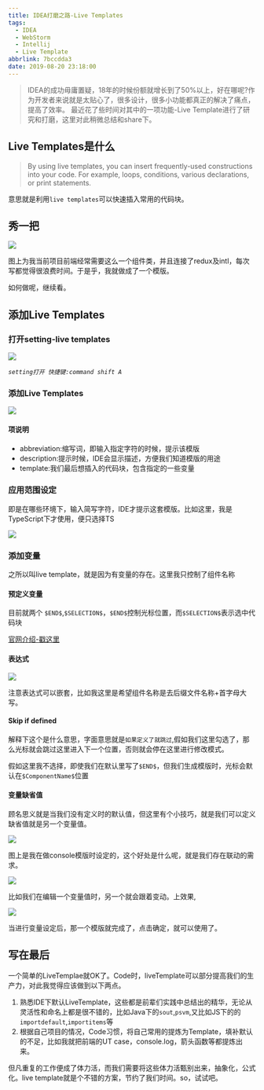 ```yaml
---
title: IDEA打磨之路-Live Templates
tags:
  - IDEA
  - WebStorm
  - Intellij
  - Live Template
abbrlink: 7bccdda3
date: 2019-08-20 23:18:00
---
```

> IDEA的成功毋庸置疑，18年的时候份额就增长到了50%以上，好在哪呢?作为开发者来说就是太贴心了，很多设计，很多小功能都真正的解决了痛点，提高了效率。
> 最近花了些时间对其中的一项功能-Live Template进行了研究和打磨，这里对此稍微总结和share下。

## Live Templates是什么
> By using live templates, you can insert frequently-used constructions into your code. For example, loops, conditions, various declarations, or print statements.

意思就是利用`live templates`可以快速插入常用的代码块。

## 秀一把

![](https://static.1991421.cn/2019-08-20-ScreenRecording2019-08-21at00051.gif)

图上为我当前项目前端经常需要这么一个组件类，并且连接了redux及intl，每次写都觉得很浪费时间。于是乎，我就做成了一个模版。

如何做呢，继续看。

## 添加Live Templates

### 打开setting-live templates

![](https://static.1991421.cn/2019-08-20-153402.png)

_`setting打开 快捷键:command shift A`_

### 添加Live Templates

![](https://static.1991421.cn/2019-08-20-153518.png)

#### 项说明
- abbreviation:缩写词，即输入指定字符的时候，提示该模版
- description:提示时候，IDE会显示描述，方便我们知道模版的用途
- template:我们最后想插入的代码块，包含指定的一些变量

### 应用范围设定

即是在哪些环境下，输入简写字符，IDE才提示这套模版。比如这里，我是TypeScript下才使用，便只选择TS

![](https://static.1991421.cn/2019-08-20-154006.png)

### 添加变量

之所以叫live template，就是因为有变量的存在。这里我只控制了组件名称

#### 预定义变量

目前就两个 `$END$`,`$SELECTION$`，`$END$`控制光标位置，而`$SELECTION$`表示选中代码块


[官网介绍-戳这里](https://www.jetbrains.com/help/idea/template-variables.html)

#### 表达式

![](https://static.1991421.cn/2019-08-20-153554.png)

注意表达式可以嵌套，比如我这里是希望组件名称是去后缀文件名称+首字母大写。

#### Skip if defined
解释下这个是什么意思，字面意思就是`如果定义了就跳过`,假如我们这里勾选了，那么光标就会跳过这里进入下一个位置，否则就会停在这里进行修改模式。

假如这里我不选择，即使我们在默认里写了`$END$`，但我们生成模版时，光标会默认在`$ComponentName$`位置

#### 变量缺省值
顾名思义就是当我们没有定义时的默认值，但这里有个小技巧，就是我们可以定义缺省值就是另一个变量值。

![](https://static.1991421.cn/2019-08-20-163400.png)

图上是我在做console模版时设定的，这个好处是什么呢，就是我们存在联动的需求。

![](https://static.1991421.cn/2019-08-20-163530.png)

比如我们在编辑一个变量值时，另一个就会跟着变动。上效果,

![](https://static.1991421.cn/2019-08-20-ScreenRecording2019-08-21at00371.gif)


当进行变量设定后，那一个模版就完成了，点击确定，就可以使用了。


## 写在最后

一个简单的LiveTemplae就OK了。Code时，liveTemplate可以部分提高我们的生产力，对此我觉得应该做到以下两点。

1. 熟悉IDE下默认LiveTemplate，这些都是前辈们实践中总结出的精华，无论从灵活性和命名上都是很不错的，比如Java下的`sout`,`psvm`,又比如JS下的的`importdefault`,`importitems`等
2. 根据自己项目的情况，Code习惯，将自己常用的提炼为Template，填补默认的不足，比如我就把前端的UT case，console.log，箭头函数等都提炼出来。

但凡重复的工作便成了体力活，而我们需要将这些体力活甄别出来，抽象化，公式化。live template就是个不错的方案，节约了我们时间。so，试试吧。




